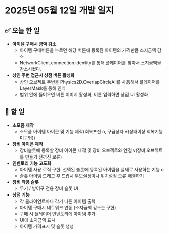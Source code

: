 # 2025년 05월 12일 개발 일지

## ✅ 오늘 한 일
- **아이템 구매시 금액 감소**	
	- 아이템 구매버튼을 누르면 해당 버튼에 등록된 아이템의 가격만큼 소지금액 감소	
	- NetworkClient.connection.identity를 통해 플레이어를 찾아서 소지금액을 감소시켰다.
- **상인 주변 접근시 상점 버튼 활성화**
	- 상인 오브젝트 주변을 Physics2D.OverlapCircleAll를 사용해서 플레이어를 LayerMask를 통해 인식
	- 범위 안에 들어오면 버튼 이미지 활성화, 버튼 입력하면 상점 UI 활성화

## 🚀 할 일
- **소모품 제작** 
	- 소모품 아이템 아이콘 및 기능 제작(회복포션 o, 구급상자 v(상태이상 회복기능 미구현))
- **장비 아이콘 제작**
	- 장비슬롯에 등록할 장비 아이콘 제작 및 장비 오브젝트와 연결 v(장비 오브젝트를 만들기 전까진 보류)
- **인벤토리 기능 고도화**
	- 아이템 사용 로직 구현: 선택된 슬롯에 등록된 아이템을 실제로 사용하는 기능 o
	- 슬롯 아이템 드래그 후 드랍시 부모설정이나 위치설정 오류 해결하기
- **장비 착용 슬롯**
	- 무기 / 방어구 전용 장비 슬롯 UI
- **상점 기능**
	- 각 클라이언트마다 각기 다른 아이템 출력
	- 아이템 구매시 네트워크 연동 (소지금액 감소는 구현)
	- 구매 시 플레이어 인벤토리에 아이템 추가
	- UI에 소지금액 표시
	- 아이템 가격표시 및 슬롯 생성
